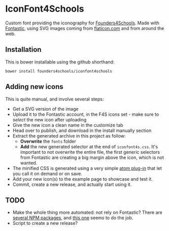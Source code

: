 # IconFont4Schools

Custom font providing the iconography for [Founders4Schools](http://www.founders4schools.org.uk). Made with [Fontastic](http://fontastic.me), using SVG images coming from [flaticon.com](http://www.flaticon.com/) and from around the web.

## Installation

This is bower installable using the github shorthand:

    bower install founders4schools/iconfont4schools

## Adding new icons

This is quite manual, and involve several steps:

* Get a SVG version of the image
* Upload it to the Fontastic account, in the F4S icons set - make sure to _select_ the new icon after uploading
* Give the new icon a clean name in the customize tab
* Head over to publish, and download in the install manually section
* Extract the generated archive in this project as follow:
  * __Overwrite__ the `fonts` folder
  * __Add__ the new generated selector at the end of `iconfont4s.css`. It's important to not overwrite the entire file, the first generic selectors from Fontastic are creating a big margin above the icon, which is not wanted.
* The minified CSS is generated using a very simple [atom plug-in](https://atom.io/packages/atom-minify) that let you call it on demand or on save.
* Add your new icon(s) to the example page to showcase and test it.
* Commit, create a new release, and actually start using it.

## TODO

* Make the whole thing more automated: not rely on Fontastic? There are [several NPM packages](https://www.npmjs.com/search?q=font+svg), and [this one](https://www.npmjs.com/package/gulp-iconfont) seems to do the job.
* Script to create a new release?
